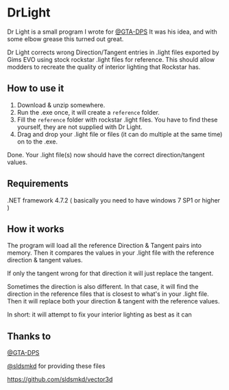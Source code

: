 # DrLight

Dr Light is a small program I wrote for [@GTA-DPS]( https://github.com/GTA-DPS ) It was his idea, and with some elbow grease this turned out great.

Dr Light corrects wrong Direction/Tangent entries in .light files exported by Gims EVO using stock rockstar .light files for reference. This should allow modders to recreate the quality of interior lighting that Rockstar has.

## How to use it

1. Download & unzip somewhere.
2. Run the .exe once, it will create a `reference` folder.
3. Fill the `reference` folder with rockstar .light files. You have to find these yourself, they are not supplied with Dr Light.
4. Drag and drop your .light file or files (it can do multiple at the same time) on to the .exe.

Done. Your .light file(s) now should have the correct direction/tangent values.

## Requirements

.NET framework 4.7.2 ( basically you need to have windows 7 SP1 or higher )

## How it works

The program will load all the reference Direction & Tangent pairs into memory. Then it compares the values in your .light file 
with the reference direction & tangent values.

If only the tangent wrong for that direction it will just replace the tangent.

Sometimes the direction is also different. In that case, it will find the direction in the reference files that is closest 
to what's in your .light file.
Then it will replace both your direction & tangent with the reference values.

In short: it will attempt to fix your interior lighting as best as it can

## Thanks to

[@GTA-DPS]( https://github.com/GTA-DPS )


[@sldsmkd]( https://github.com/sldsmkd ) for providing these files

https://github.com/sldsmkd/vector3d


